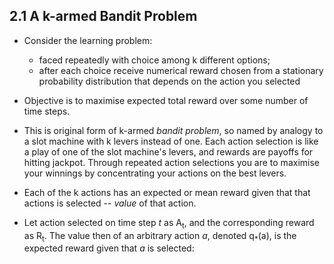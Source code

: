 ## 2.1 A k-armed Bandit Problem

- Consider the learning problem:

  - faced repeatedly with choice among k different options;
  - after each choice receive numerical reward chosen from a stationary probability distribution that depends on the action you selected

- Objective is to maximise expected total reward over some number of time steps.

- This is original form of k-armed _bandit problem_, so named by analogy to a slot machine with k levers instead of one. Each action selection is like a play of one of the slot machine's levers, and rewards are payoffs for hitting jackpot. Through repeated action selections you are to maximise your winnings by concentrating your actions on the best levers.   

- Each of the k actions has an expected or mean reward given that that actions is selected -- _value_ of that action.

- Let action selected on time step _t_ as A<sub>t</sub>, and the corresponding reward as R<sub>t</sub>. The value then of an arbitrary action _a_, denoted q<sub>*</sub>(a), is the expected reward given that _a_ is selected:
